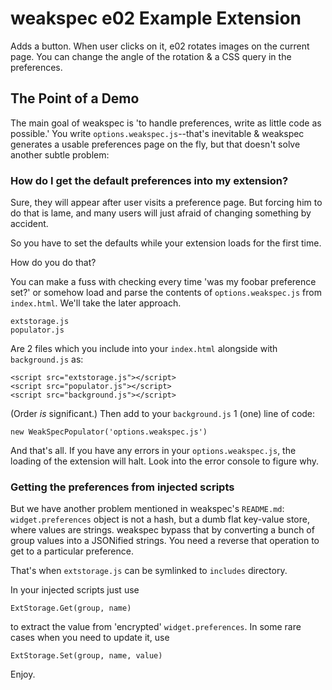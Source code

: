 # weakspec e02 Example Extension

Adds a button. When user clicks on it, e02 rotates images on the current
page. You can change the angle of the rotation & a CSS query in the
preferences.

## The Point of a Demo

The main goal of weakspec is 'to handle preferences, write as little
code as possible.' You write `options.weakspec.js`--that's inevitable &
weakspec generates a usable preferences page on the fly, but that
doesn't solve another subtle problem:

### How do I get the default preferences into my extension?

Sure, they will appear after user visits a preference page. But forcing
him to do that is lame, and many users will just afraid of changing
something by accident.

So you have to set the defaults while your extension loads for the first
time.

How do you do that?

You can make a fuss with checking every time 'was my foobar preference
set?' or somehow load and parse the contents of `options.weakspec.js`
from `index.html`. We'll take the later approach.

    extstorage.js
    populator.js

Are 2 files which you include into your `index.html` alongside with
`background.js` as:

    <script src="extstorage.js"></script>
    <script src="populator.js"></script>
    <script src="background.js"></script>

(Order _is_ significant.) Then add to your `background.js` 1 (one) line
of code:

    new WeakSpecPopulator('options.weakspec.js')

And that's all. If you have any errors in your `options.weakspec.js`,
the loading of the extension will halt. Look into the error console to
figure why.

### Getting the preferences from injected scripts

But we have another problem mentioned in weakspec's `README.md`:
`widget.preferences` object is not a hash, but a dumb flat key-value
store, where values are strings. weakspec bypass that by converting a
bunch of group values into a JSONified strings. You need a reverse that
operation to get to a particular preference.

That's when `extstorage.js` can be symlinked to `includes` directory.

In your injected scripts just use

    ExtStorage.Get(group, name)
	
to extract the value from 'encrypted' `widget.preferences`. In some rare
cases when you need to update it, use

    ExtStorage.Set(group, name, value)

Enjoy.

